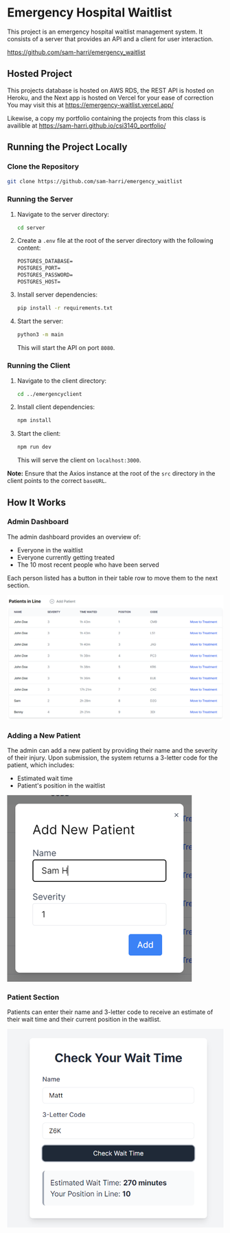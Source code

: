# Emergency Hospital Waitlist

This project is an emergency hospital waitlist management system. It consists of a server that provides an API and a client for user interaction.

https://github.com/sam-harri/emergency_waitlist

## Hosted Project

This projects database is hosted on AWS RDS, the REST API is hosted on Heroku, and the Next app is hosted on Vercel for your ease of correction
You may visit this at https://emergency-waitlist.vercel.app/

Likewise, a copy my portfolio containing the projects from this class is availible at https://sam-harri.github.io/csi3140_portfolio/ 

## Running the Project Locally

### Clone the Repository

```bash
git clone https://github.com/sam-harri/emergency_waitlist
```

### Running the Server

1. Navigate to the server directory:
    ```bash
    cd server
    ```
2. Create a `.env` file at the root of the server directory with the following content:
    ```plaintext
    POSTGRES_DATABASE=
    POSTGRES_PORT=
    POSTGRES_PASSWORD=
    POSTGRES_HOST=
    ```
3. Install server dependencies:
    ```bash
    pip install -r requirements.txt
    ```
4. Start the server:
    ```bash
    python3 -m main
    ```
    This will start the API on port `8080`.


### Running the Client

1. Navigate to the client directory:
    ```bash
    cd ../emergencyclient
    ```
2. Install client dependencies:
    ```bash
    npm install
    ```
3. Start the client:
    ```bash
    npm run dev
    ```
    This will serve the client on `localhost:3000`.

**Note:** Ensure that the Axios instance at the root of the `src` directory in the client points to the correct `baseURL`.

## How It Works

### Admin Dashboard

The admin dashboard provides an overview of:

- Everyone in the waitlist
- Everyone currently getting treated
- The 10 most recent people who have been served

Each person listed has a button in their table row to move them to the next section.

![Admin Dashboard](emergencyclient/public/admindashboard.png)

### Adding a New Patient

The admin can add a new patient by providing their name and the severity of their injury. Upon submission, the system returns a 3-letter code for the patient, which includes:

- Estimated wait time
- Patient's position in the waitlist

![Add Patient](emergencyclient/public/addpatient.png)

### Patient Section

Patients can enter their name and 3-letter code to receive an estimate of their wait time and their current position in the waitlist.

![Patient Wait Time](emergencyclient/public/patientwaittime.png)
